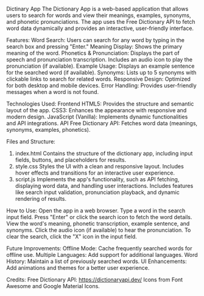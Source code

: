 Dictinary App
The Dictionary App is a web-based application that allows users to search for words and view their meanings, examples, synonyms, and phonetic pronunciations. The app uses the Free Dictionary API to fetch word data dynamically and provides an interactive, user-friendly interface.

Features:
Word Search: Users can search for any word by typing in the search box and pressing "Enter."
Meaning Display: Shows the primary meaning of the word.
Phonetics & Pronunciation: Displays the part of speech and pronunciation transcription. Includes an audio icon to play the pronunciation (if available).
Example Usage: Displays an example sentence for the searched word (if available).
Synonyms: Lists up to 5 synonyms with clickable links to search for related words.
Responsive Design: Optimized for both desktop and mobile devices.
Error Handling: Provides user-friendly messages when a word is not found.

Technologies Used:
Frontend
HTML5: Provides the structure and semantic layout of the app.
CSS3: Enhances the appearance with responsive and modern design.
JavaScript (Vanilla): Implements dynamic functionalities and API integrations.
API
Free Dictionary API: Fetches word data (meanings, synonyms, examples, phonetics).


Files and Structure:
1. index.html
Contains the structure of the dictionary app, including input fields, buttons, and placeholders for results.
2. style.css
Styles the UI with a clean and responsive layout.
Includes hover effects and transitions for an interactive user experience.
3. script.js
Implements the app's functionality, such as API fetching, displaying word data, and handling user interactions.
Includes features like search input validation, pronunciation playback, and dynamic rendering of results.


How to Use:
Open the app in a web browser.
Type a word in the search input field.
Press "Enter" or click the search icon to fetch the word details.
View the word's meaning, phonetic transcription, example sentence, and synonyms.
Click the audio icon (if available) to hear the pronunciation.
To clear the search, click the "X" icon in the input field.

Future Improvements:
Offline Mode: Cache frequently searched words for offline use.
Multiple Languages: Add support for additional languages.
Word History: Maintain a list of previously searched words.
UI Enhancements: Add animations and themes for a better user experience.


Credits:
Free Dictionary API: https://dictionaryapi.dev/
Icons from Font Awesome and Google Material Icons.
